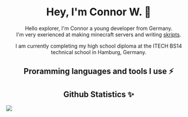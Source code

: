 <!-- Introduction -->
<h1 align="center" >Hey, I'm Connor W. 👋</h1>
<p align="center" >Hello explorer, I'm Connor a young developer from Germany.<br>I'm very exerienced at making minecraft servers and writing <a target='_blank' href='https://github.com/SkriptLang/Skript'>skripts</a>.</p>

<p align="center" >I am currently completing my high school diploma at the ITECH BS14 technical school in Hamburg, Germany.</p>

<!-- Interests -->
<h2 align="center" >Proramming languages and tools I use ⚡</h2>

<!-- Statistics -->
<h2 align="center" >Github Statistics ✨</h2>
<img src='https://github-readme-stats.vercel.app/api?username=sluhtie&show_icons=true&theme=radical&hide_rank=true' />

<!--
**sluhtie/sluhtie** is a ✨ _special_ ✨ repository because its `README.md` (this file) appears on your GitHub profile.

Here are some ideas to get you started:

- 🔭 I’m currently working on ...
- 🌱 I’m currently learning ...
- 👯 I’m looking to collaborate on ...
- 🤔 I’m looking for help with ...
- 💬 Ask me about ...
- 📫 How to reach me: ...
- 😄 Pronouns: ...
- ⚡ Fun fact: ...
-->

